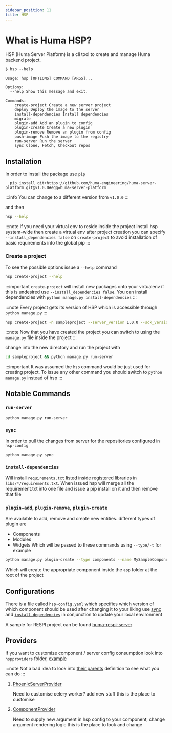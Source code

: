 ```yaml
---
sidebar_position: 11
title: HSP
---
```


# What is Huma HSP?

HSP (Huma Server Platform) is a cli tool to create and manage Huma backend project.

```shell
$ hsp --help

Usage: hsp [OPTIONS] COMMAND [ARGS]...

Options:
  --help Show this message and exit.

Commands:
    create-project Create a new server project
    deploy Deploy the image to the server
    install-dependencies Install dependencies
    migrate
    plugin-add Add an plugin to config
    plugin-create Create a new plugin
    plugin-remove Remove an plugin from config
    push-image Push the image to the registry
    run-server Run the server
    sync Clone, Fetch, Checkout repos

```

## Installation

In order to install the package use `pip`

```shell
  pip install git+https://github.com/huma-engineering/huma-server-platform.git@v1.0.0#egg=huma-server-platform
```

:::info
You can change to a different version from `v1.0.0`
:::

and then

 ```bash
 hsp --help
 ```

:::note
If you need your virtual env to reside inside the project install hsp system-wide then create a virtual env after
project creation you can specify `--install_dependencies false` on `create-project` to avoid installation of basic
requirements into the global pip
:::

### Create a project

To see the possible options issue a `--help` command

   ```bash
   hsp create-project --help 
   ```

:::important
`create-project` will install new packages onto your virtualenv if this is undesired
use `--install_dependencies false`. You can install dependencies with `python manage.py install-dependencies`
:::

:::note
Every project gets its version of HSP which is accessible through `python manage.py`
:::

```bash
hsp create-project -n sampleproject --server_version 1.0.0 --sdk_version master --python_version 3.11.7 --hsp_version v1.0.0
```

:::note
Now that you have created the project you can switch to using the `manage.py` file inside the project
:::

change into the new directory and run the project with

```bash
cd sampleproject && python manage.py run-server
```

:::important
It was assumed the `hsp` command would be just used for creating project. To issue any other command you should
switch to `python manage.py` instead of hsp
:::

## Notable Commands

### `run-server`

```bash
python manage.py run-server
```

### `sync`

In order to pull the changes from server for the repositories configured in `hsp-config`

``` bash
python manage.py sync
```

### `install-dependencies`

Will install `requirements.txt` listed inside registered libraries in `libs/*/requirements.txt`. When issued hsp will
merge all the requirement.txt into one file and issue a pip install on it and then remove that file

### `plugin-add`, `plugin-remove`, `plugin-create`

Are available to add, remove and create new entities.
different types of plugin are

- Components
- Modules
- Widgets
  Which will be passed to these commands using `--type/-t` for example

```bash
python manage.py plugin-create --type components --name MySampleComponent
```

Which will create the appropriate component inside the `app` folder at the root of the project

## Configurations

There is a file called `hsp-config.yaml` which specifies which version of which component should be used after
changing it to your liking use [sync](#sync) and [`install-dependencies`](#install-dependencies) in conjunction to
update your local
environment

A sample for RESPI project can be
found [huma-respi-server](https://github.com/huma-engineering/huma-respi-server/blob/master/hsp-config.yaml)

## Providers

If you want to customize component / server config consumption look into `hspproviders`
folder, [example](https://github.com/huma-engineering/huma-respi-server/tree/master/hspproviders)

:::note
Not a bad idea to look into [their parents](https://github.com/huma-engineering/huma-server-platform/tree/master/framework/server/hsp_providers.py) definition to see what
you can do
:::

1. [PhoenixServerProvider](https://github.com/huma-engineering/huma-server-platform/tree/master/framework/templates/project/template/hspproviders/component_provider.py)

   Need to customise celery worker? add new stuff this is the place to customise
2. [ComponentProvider](https://github.com/huma-engineering/huma-server-platform/tree/master/framework/templates/project/template/hspproviders/phoenix_server_provider.py)

   Need to supply new argument in hsp config to your component, change argument rendering logic this is the place to
   look and change

